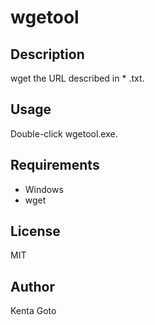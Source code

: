 # wgetool

## Description

wget the URL described in \* .txt.

## Usage

Double-click wgetool.exe.

## Requirements

- Windows
- wget

## License
MIT

## Author  
Kenta Goto
